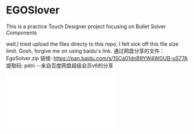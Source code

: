 # EGOSlover
This is a practice Touch Designer project focusing on Bullet Solver  Components 

well,I tried upload the files directy to this repo, I felt sick off this file size limit.
Gosh, forgive me on using baidu's link.
通过网盘分享的文件：EgoSolver.zip
链接: https://pan.baidu.com/s/1SCa01dnB9YW4WGUB-uS77A 提取码: pdni 
--来自百度网盘超级会员v6的分享

<span>
  
<iframe src="//player.bilibili.com/player.html?isOutside=true&aid=114108338869031&bvid=BV1PJ94YWEcC&cid=28699854790&p=1" scrolling="no" border="0" frameborder="no" framespacing="0" allowfullscreen="true"></iframe>

</span>
